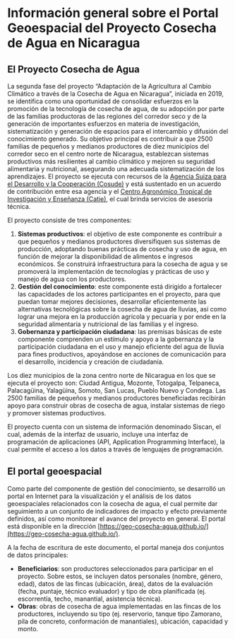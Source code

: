 # Información general sobre el Portal Geoespacial del Proyecto Cosecha de Agua en Nicaragua

## El Proyecto Cosecha de Agua
La segunda fase del proyecto “Adaptación de la Agricultura al Cambio Climático a través de la Cosecha de Agua en Nicaragua”, iniciada en 2019, se identifica como una oportunidad de consolidar esfuerzos en la promoción de la tecnología de cosecha de agua, de su adopción por parte de las familias productoras de las regiones del corredor seco y de la generación de importantes esfuerzos en materia de investigación, sistematización y generación de espacios para el intercambio y difusión del conocimiento generado. Su objetivo principal es contribuir a que 2500 familias de pequeños y medianos productores de diez municipios del corredor seco en el centro norte de Nicaragua, establezcan sistemas productivos más resilientes al cambio climático y mejoren su seguridad alimentaria y nutricional, asegurando una adecuada sistematización de los aprendizajes. El proyecto se ejecuta con recursos de la [Agencia Suiza para el Desarrollo y la Cooperación (Cosude)](https://www.eda.admin.ch/deza/es/home/cosude.html) y está sustentado en un acuerdo de contribución entre esa agencia y el [Centro Agronómico Tropical de Investigación y Enseñanza (Catie)](https://www.catie.ac.cr/), el cual brinda servicios de asesoría técnica.

El proyecto consiste de tres componentes:

1. **Sistemas productivos**: el objetivo de este componente es contribuir a que pequeños y medianos productores diversifiquen sus sistemas de producción, adoptando buenas prácticas de cosecha y uso de agua, en función de mejorar la disponibilidad de alimentos e ingresos económicos. Se construirá infraestructura para la cosecha de agua y se promoverá la implementación de tecnologías y prácticas de uso y manejo de agua con los productores.
2. **Gestión del conocimiento**: este componente está dirigido a fortalecer las capacidades de los actores participantes en el proyecto, para que puedan tomar mejores decisiones, desarrollar eficientemente las alternativas tecnológicas sobre la cosecha de agua de lluvias, así como lograr una mejora en la producción agrícola y pecuaria y por ende en la seguridad alimentaria y nutricional de las familias y el ingreso.
3. **Gobernanza y participación ciudadana**: las premisas básicas de este componente comprenden un estímulo y apoyo a la gobernanza y la participación ciudadana en el uso y manejo eficiente del agua de lluvia para fines productivos, apoyándose en acciones de comunicación para el desarrollo, incidencia y creación de ciudadanía.

Los diez municipios de la zona centro norte de Nicaragua en los que se ejecuta el proyecto son: Ciudad Antigua, Mozonte, Totogalpa, Telpaneca, Palacagüina, Yalagüina, Somoto, San Lucas, Pueblo Nuevo y Condega. Las 2500 familias de pequeños y medianos productores beneficiadas recibirán apoyo para construir obras de cosecha de agua, instalar sistemas de riego y promover sistemas productivos.

El proyecto cuenta con un sistema de información denominado Siscan, el cual, además de la interfaz de usuario, incluye una interfaz de programación de aplicaciones (API, Application Programming Interface), la cual permite el acceso a los datos a través de lenguajes de programación.

## El portal geoespacial
Como parte del componente de gestión del conocimiento, se desarrolló un portal en Internet para la visualización y el análisis de los datos geoespaciales relacionados con la cosecha de agua, el cual permite dar seguimiento a un conjunto de indicadores de impacto y efecto previamente definidos, así como monitorear el avance del proyecto en general. El portal está disponible en la dirección [https://geo-cosecha-agua.github.io/](https://geo-cosecha-agua.github.io/).

A la fecha de escritura de este documento, el portal maneja dos conjuntos de datos principales:

- **Beneficiarios**: son productores seleccionados para participar en el proyecto. Sobre estos, se incluyen datos personales (nombre, género, edad), datos de las fincas (ubicación, área), datos de la evaluación (fecha, puntaje, técnico evaluador) y tipo de obra planificada (ej. escorrentía, techo, manantial, asistencia técnica).
- **Obras**: obras de cosecha de agua implementadas en las fincas de los productores, incluyendo su tipo (ej. reservorio, tanque tipo Zamorano, pila de concreto, conformación de manantiales), ubicación, capacidad y monto.


